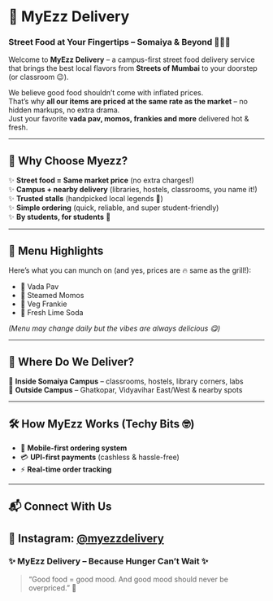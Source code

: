 # 🛵 MyEzz Delivery  
### Street Food at Your Fingertips – Somaiya & Beyond 🍜🌯🥤  

Welcome to **MyEzz Delivery** – a campus-first street food delivery service that brings the best local flavors from **Streets of Mumbai**  to your doorstep (or classroom 😉).  

We believe good food shouldn’t come with inflated prices.  
That’s why **all our items are priced at the same rate as the market** – no hidden markups, no extra drama.  
Just your favorite **vada pav, momos, frankies and more** delivered hot & fresh.  

---

## 🚀 Why Choose Myezz?  
✨ **Street food = Same market price** (no extra charges!)  
✨ **Campus + nearby delivery** (libraries, hostels, classrooms, you name it!)  
✨ **Trusted stalls** (handpicked local legends 🌟)  
✨ **Simple ordering** (quick, reliable, and super student-friendly)  
✨ **By students, for students** 💙  

---

## 🍴 Menu Highlights  
Here’s what you can munch on (and yes, prices are 🔥 same as the grill!):  

- 🥔 Vada Pav  
- 🥟 Steamed Momos 
- 🌯 Veg Frankie 
- 🍹 Fresh Lime Soda 

*(Menu may change daily but the vibes are always delicious 😋)*  

---

## 📍 Where Do We Deliver?  
📌 **Inside Somaiya Campus** – classrooms, hostels, library corners, labs  
📌 **Outside Campus** – Ghatkopar, Vidyavihar East/West & nearby spots  

---

## 🛠️ How MyEzz Works (Techy Bits 🤓)  
- 📱 **Mobile-first ordering system**  
- 💳 **UPI-first payments** (cashless & hassle-free)  
- ⚡ **Real-time order tracking**
  
---

## 📬 Connect With Us    
📸 Instagram: [@myezzdelivery](https://www.instagram.com/mycravezz/)  
---

### ✨ MyEzz Delivery – Because Hunger Can’t Wait ✨  

> “Good food = good mood. And good mood should never be overpriced.” 💙  

